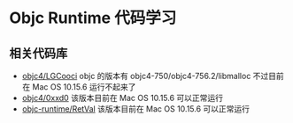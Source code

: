 # Objc Runtime 代码学习

## 相关代码库

- [objc4/LGCooci](https://github.com/LGCooci/objc4) objc 的版本有 objc4-750/objc4-756.2/libmalloc 不过目前在 Mac OS 10.15.6 运行不起来了
- [objc4/0xxd0](https://github.com/0xxd0/objc4) 该版本目前在 Mac OS 10.15.6 可以正常运行
- [objc-runtime/RetVal](https://github.com/RetVal/objc-runtime)  该版本目前在 Mac OS 10.15.6 可以正常运行

